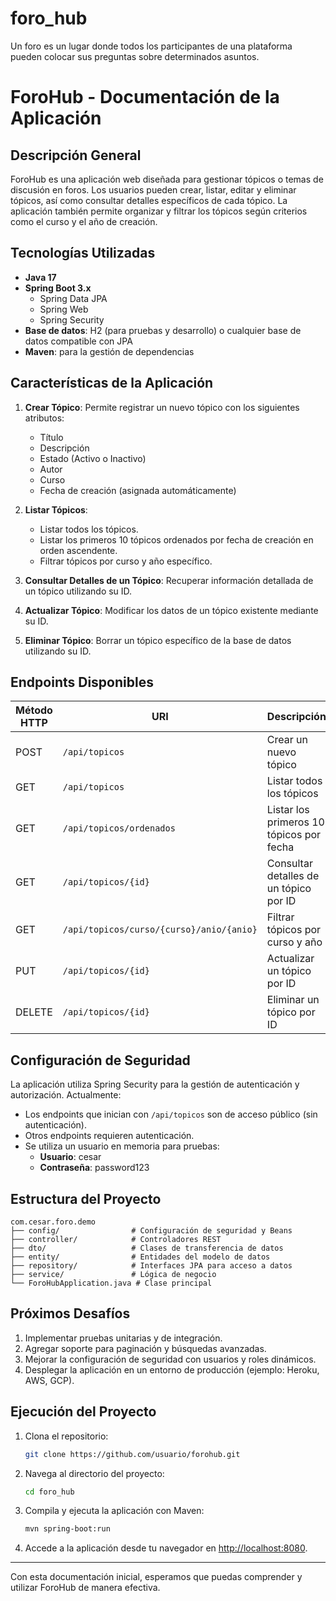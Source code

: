 # foro_hub
Un foro es un lugar donde todos los participantes de una plataforma pueden colocar sus preguntas sobre determinados asuntos.
# ForoHub - Documentación de la Aplicación

## Descripción General
ForoHub es una aplicación web diseñada para gestionar tópicos o temas de discusión en foros. Los usuarios pueden crear, listar, editar y eliminar tópicos, así como consultar detalles específicos de cada tópico. La aplicación también permite organizar y filtrar los tópicos según criterios como el curso y el año de creación.

## Tecnologías Utilizadas
- **Java 17**
- **Spring Boot 3.x**
  - Spring Data JPA
  - Spring Web
  - Spring Security
- **Base de datos**: H2 (para pruebas y desarrollo) o cualquier base de datos compatible con JPA
- **Maven**: para la gestión de dependencias

## Características de la Aplicación
1. **Crear Tópico**: Permite registrar un nuevo tópico con los siguientes atributos:
   - Título
   - Descripción
   - Estado (Activo o Inactivo)
   - Autor
   - Curso
   - Fecha de creación (asignada automáticamente)

2. **Listar Tópicos**:
   - Listar todos los tópicos.
   - Listar los primeros 10 tópicos ordenados por fecha de creación en orden ascendente.
   - Filtrar tópicos por curso y año específico.

3. **Consultar Detalles de un Tópico**: Recuperar información detallada de un tópico utilizando su ID.

4. **Actualizar Tópico**: Modificar los datos de un tópico existente mediante su ID.

5. **Eliminar Tópico**: Borrar un tópico específico de la base de datos utilizando su ID.

## Endpoints Disponibles
| Método HTTP | URI                 | Descripción                                |
|---------------|---------------------|--------------------------------------------|
| POST          | `/api/topicos`      | Crear un nuevo tópico                     |
| GET           | `/api/topicos`      | Listar todos los tópicos                   |
| GET           | `/api/topicos/ordenados` | Listar los primeros 10 tópicos por fecha    |
| GET           | `/api/topicos/{id}` | Consultar detalles de un tópico por ID     |
| GET           | `/api/topicos/curso/{curso}/anio/{anio}` | Filtrar tópicos por curso y año         |
| PUT           | `/api/topicos/{id}` | Actualizar un tópico por ID               |
| DELETE        | `/api/topicos/{id}` | Eliminar un tópico por ID                 |

## Configuración de Seguridad
La aplicación utiliza Spring Security para la gestión de autenticación y autorización. Actualmente:
- Los endpoints que inician con `/api/topicos` son de acceso público (sin autenticación).
- Otros endpoints requieren autenticación.
- Se utiliza un usuario en memoria para pruebas:
  - **Usuario**: cesar
  - **Contraseña**: password123

## Estructura del Proyecto
```
com.cesar.foro.demo
├── config/                # Configuración de seguridad y Beans
├── controller/            # Controladores REST
├── dto/                   # Clases de transferencia de datos
├── entity/                # Entidades del modelo de datos
├── repository/            # Interfaces JPA para acceso a datos
├── service/               # Lógica de negocio
└── ForoHubApplication.java # Clase principal
```

## Próximos Desafíos
1. Implementar pruebas unitarias y de integración.
2. Agregar soporte para paginación y búsquedas avanzadas.
3. Mejorar la configuración de seguridad con usuarios y roles dinámicos.
4. Desplegar la aplicación en un entorno de producción (ejemplo: Heroku, AWS, GCP).

## Ejecución del Proyecto
1. Clona el repositorio:
   ```bash
   git clone https://github.com/usuario/forohub.git
   ```

2. Navega al directorio del proyecto:
   ```bash
   cd foro_hub
   ```

3. Compila y ejecuta la aplicación con Maven:
   ```bash
   mvn spring-boot:run
   ```

4. Accede a la aplicación desde tu navegador en [http://localhost:8080](http://localhost:8080).

---
Con esta documentación inicial, esperamos que puedas comprender y utilizar ForoHub de manera efectiva. 

